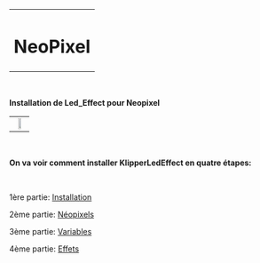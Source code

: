 <table align="center">
  <tr>
    <td align="center">
      <h1>NeoPixel</h1>
    </td>
  </tr>
</table>

<br>

**Installation de Led_Effect pour Neopixel**<br>

|                              |
|:----------------------------:|
| <img src="https://github.com/Eloura74/NeoPixel/blob/main/Readme.jpg?raw=true" width="50%"> |



<br>

**On va voir comment installer KlipperLedEffect en quatre étapes:**<br>

<br>

1ère partie: [Installation](https://github.com/Eloura74/NeoPixel/blob/main/Installation.md)<br>

2ème partie: [Néopixels](https://github.com/Eloura74/NeoPixel/blob/main/Neopixel.md)<br>

3ème partie: [Variables](https://github.com/Eloura74/NeoPixel/blob/main/Variables.md)<br>

4ème partie: [Effets](https://github.com/Eloura74/NeoPixel/blob/main/EffetsLed.md)<br>
